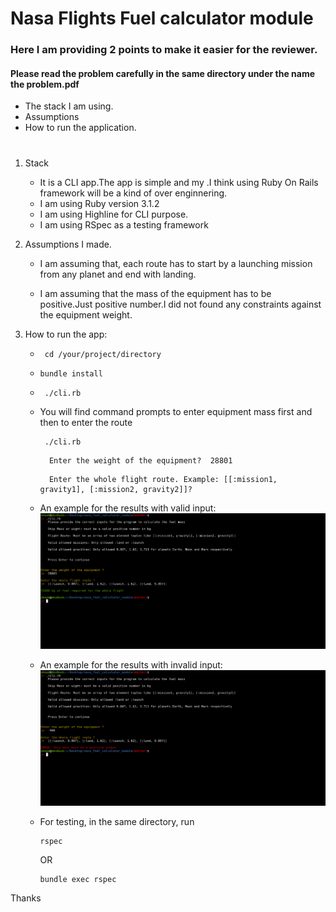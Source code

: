 # Nasa Flights Fuel calculator module

### Here I am providing 2 points to make it easier for the reviewer.
  #### Please read the problem carefully in the same directory under the name the problem.pdf
  - The stack I am using.
  - Assumptions
  - How to run the application.

  #
  1. Stack
      * It is a CLI app.The app is simple and my .I think using Ruby On Rails framework
        will be a kind of over enginnering.
      * I am using Ruby version 3.1.2
      * I am using Highline for CLI purpose.
      * I am using RSpec as a testing framework

  2. Assumptions I made.
      * I am assuming that, each route has to start by a launching
     mission from any planet and end with landing.

      * I am assuming that the mass of the equipment has to be
        positive.Just positive number.I did not found any constraints against the equipment weight.

  3. How to run the app:

      *  ```
          cd /your/project/directory
         ```
      * 
        ```
        bundle install
        ```
      *  
         ```
          ./cli.rb
         ```
      *  You will find command prompts to enter equipment mass first and then to enter the route
         ```
          ./cli.rb
         ```

         ```
           Enter the weight of the equipment?  28801

         ```

         ```
           Enter the whole flight route. Example: [[:mission1, gravity1], [:mission2, gravity2]]?  

         ```
      * An example for the results with valid input:
        ![valid input](/public/success_case.png)

      * An example for the results with invalid input:
        ![Invalid input](/public/failure_case.png)

      * For testing, in the same directory, run

         ```
         rspec
         ```
         OR

         ```
         bundle exec rspec
         ```
  Thanks
     

